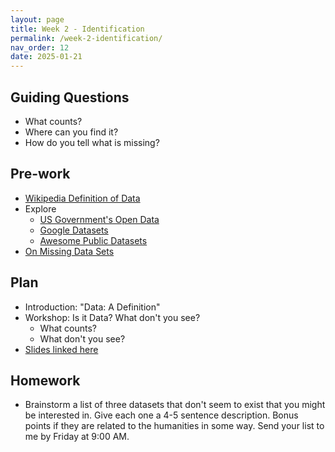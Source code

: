 ```yaml
---
layout: page
title: Week 2 - Identification
permalink: /week-2-identification/
nav_order: 12
date: 2025-01-21
---
```


## Guiding Questions

* What counts?
* Where can you find it?
* How do you tell what is missing?

## Pre-work

* [Wikipedia Definition of Data](https://en.wikipedia.org/wiki/Data)
* Explore
    * [US Government's Open Data](https://data.gov/)
    * [Google Datasets](https://datasetsearch.research.google.com/)
    * [Awesome Public Datasets](https://github.com/awesomedata/awesome-public-datasets?tab=readme-ov-file#complexnetworks)
* [On Missing Data Sets](https://github.com/MimiOnuoha/missing-datasets)

## Plan

* Introduction: "Data: A Definition" 
* Workshop: Is it Data? What don't you see?
    * What counts?
    * What don't you see?
* [Slides linked here](/data-for-the-rest-of-us/resources/week-2/identification.pptx)

## Homework

* Brainstorm a list of three datasets that don't seem to exist that you might be interested in. Give each one a 4-5 sentence description. Bonus points if they are related to the humanities in some way. Send your list to me by Friday at 9:00 AM.